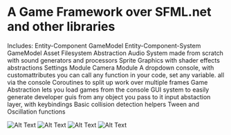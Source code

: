 # A Game Framework over SFML.net and other libraries

Includes:
Entity-Component GameModel
Entity-Component-System GameModel
Asset Filesystem Abstraction
Audio System made from scratch with sound generators and processors
Sprite Graphics with shader effects abstractions
Settings Module
Camera Module
A dropdown console, with customattributes you can call any function in your code, set any variable. all via the console
Coroutines to split up work over multiple frames
Game Abstraction lets you load games from the console
GUI system to easily generate developer guis from any object you pass to it
input abstaction layer, with keybindings
Basic collision detection helpers
Tween and Oscillation functions


![Alt Text](https://github.com/Tangenten/Game-Framework/blob/main/raycastTerrain.gif?raw=true)
![Alt Text](https://github.com/Tangenten/Game-Framework/blob/main/snake.gif?raw=true)
![Alt Text](https://github.com/Tangenten/Game-Framework/blob/main/breakout.gif?raw=true)
![Alt Text](https://github.com/Tangenten/Game-Framework/blob/main/particles.gif?raw=true)